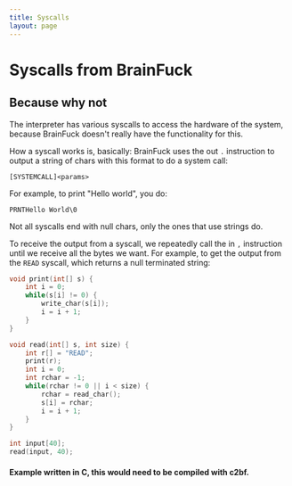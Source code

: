 ```yaml
---
title: Syscalls
layout: page
---
```


# Syscalls from BrainFuck
## Because why not
The interpreter has various syscalls to access the hardware of the system, because BrainFuck doesn't really have the functionality for this.

How a syscall works is, basically:
BrainFuck uses the out `.` instruction to output a string of chars with this format to do a system call:
```
[SYSTEMCALL]<params>
```
For example, to print "Hello world", you do:
```
PRNTHello World\0
```
Not all syscalls end with null chars, only the ones that use strings do.

To receive the output from a syscall, we repeatedly call the in `,` instruction until we receive all the bytes we want.
For example, to get the output from the `READ` syscall, which returns a null terminated string:
```c
void print(int[] s) {
    int i = 0;
    while(s[i] != 0) {
        write_char(s[i]);
        i = i + 1;
    }
}

void read(int[] s, int size) {
    int r[] = "READ";
    print(r);
    int i = 0;
    int rchar = -1;
    while(rchar != 0 || i < size) {
        rchar = read_char();
        s[i] = rchar;
        i = i + 1;
    }
}

int input[40];
read(input, 40);
```
#### Example written in C, this would need to be compiled with c2bf.

